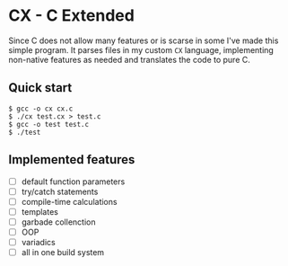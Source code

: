 # CX - C Extended

Since C does not allow many features or is scarse in some I've made this simple program. It parses files in my custom `CX` language, implementing non-native features as needed and translates the code to pure C.

## Quick start

```console
$ gcc -o cx cx.c
$ ./cx test.cx > test.c
$ gcc -o test test.c
$ ./test
```

## Implemented features


- [ ] default function parameters
- [ ] try/catch statements
- [ ] compile-time calculations
- [ ] templates
- [ ] garbade collenction
- [ ] OOP
- [ ] variadics
- [ ] all in one build system